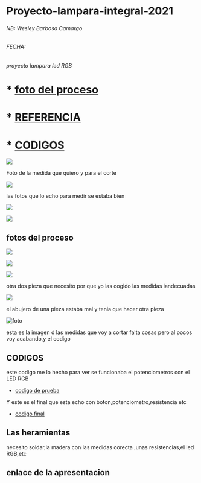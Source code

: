 # Proyecto-lampara-integral-2021

 
###### NB: Wesley Barbosa Camargo 
###### FECHA:
###### proyecto lampara led RGB

# * [foto del proceso](https://github.com/Wesley3455/Proyecto-integral-2021/blob/main/FOTO%20DEL%20PROCESO.md)


# * [REFERENCIA](https://github.com/Wesley3455/Proyecto-integral-2021/blob/main/REFERENCIA.md)


# * [CODIGOS](https://github.com/Wesley3455/Proyecto-integral-2021/blob/main/CODIGOS.md)
 
 ![](https://github.com/Wesley3455/Proyecto-integral-2021/blob/main/camargo%20box(2).svg)
 
  Foto de la medida que quiero y para el corte 
 
 ![](https://github.com/Wesley3455/Proyecto-integral-2021/blob/main/medidas%20final01.svg)
 
 las fotos que lo echo para medir se estaba bien
 
 
 ![](https://github.com/Wesley3455/Proyecto-integral-2021/blob/main/1620028705658.jpg)
 


 ![](https://github.com/Wesley3455/Proyecto-integral-2021/blob/main/1620028496918.jpg)
 
 ## fotos del proceso
 
 ![](https://github.com/Wesley3455/Proyecto-integral-2021/blob/main/1620028888026.jpg)
 
 
 ![](https://github.com/Wesley3455/Proyecto-integral-2021/blob/main/1620126927813.jpg)
 
 
 ![](https://github.com/Wesley3455/Proyecto-integral-2021/blob/main/1620126927806.jpg)
 
 otra dos pieza que necesito por que yo las cogido las medidas iandecuadas
 
 ![](https://github.com/Wesley3455/Proyecto-integral-2021/blob/main/pieza%20de%20la%20caja.svg)
 
 
 
 
 
el abujero de una pieza estaba mal y tenia que hacer otra pieza

![foto](https://github.com/Wesley3455/Proyecto-integral-2021/blob/main/impresion02vg.svg)
 
 
 esta es la imagen d las medidas que voy a cortar falta cosas pero al pocos voy acabando,y el codigo
 
 ## CODIGOS
 
 este codigo me lo hecho para ver se funcionaba el potenciometros con el LED RGB 
 
* [codigo de prueba](https://github.com/Wesley3455/Proyecto-integral-2021/blob/main/proyecto_lampara_apr27a.ino)


Y  este es el final que esta echo con boton,potenciometro,resistencia etc

* [codigo final](https://github.com/Wesley3455/Proyecto-integral-2021/blob/main/proyecto_real_apr27a.ino) 

 
## Las heramientas 

 necesito soldar,la madera con las medidas corecta ,unas resistencias,el led RGB,etc
 
 ## enlace de la apresentacion
                                                                                                                                                 
